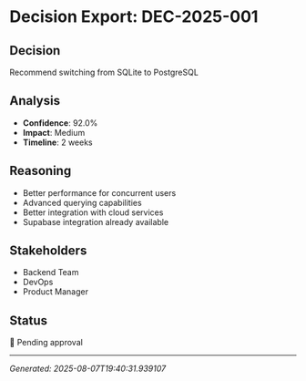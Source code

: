 # Decision Export: DEC-2025-001
    
## Decision
Recommend switching from SQLite to PostgreSQL

## Analysis
- **Confidence**: 92.0%
- **Impact**: Medium
- **Timeline**: 2 weeks

## Reasoning
- Better performance for concurrent users
- Advanced querying capabilities
- Better integration with cloud services
- Supabase integration already available

## Stakeholders
- Backend Team
- DevOps
- Product Manager

## Status
🔄 Pending approval

---
*Generated: 2025-08-07T19:40:31.939107*
